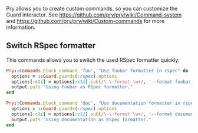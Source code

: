 Pry allows you to create custom commands, so you can customize the Guard interactor. See https://github.com/pry/pry/wiki/Command-system and https://github.com/pry/pry/wiki/Custom-commands for more information.

## Switch RSpec formatter

This commands allows you to switch the used RSpec formatter quickly:

```Ruby
Pry::Commands.block_command 'fuu', "Use fuubar formatter in rspec" do
  options = ::Guard.guards(:rspec).options
  options[:cli] = options[:cli].sub(/\-\-format \w+/, '--format fuubar')
  output.puts "Using Fuubar as RSpec formatter."
end

Pry::Commands.block_command 'doc', "Use documentation formatter in rspec" do
  options = ::Guard.guards(:rspec).options
  options[:cli] = options[:cli].sub(/\-\-format \w+/, '--format documentation')
  output.puts "Using Documentation as RSpec formatter."
end
```